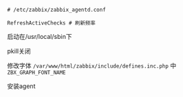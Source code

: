 ```
# /etc/zabbix/zabbix_agentd.conf

RefreshActiveChecks # 刷新频率
```

启动在/usr/local/sbin下

pkill关闭

修改字体 ```/var/www/html/zabbix/include/defines.inc.php``` 中 ```ZBX_GRAPH_FONT_NAME```

安装agent
